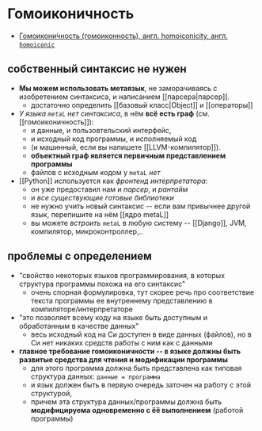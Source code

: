 # Гомоиконичность

* [Гомоикони́чность (гомоиконность), англ. homoiconicity, англ. `homoiconic`](https://ru.wikipedia.org/wiki/%D0%93%D0%BE%D0%BC%D0%BE%D0%B8%D0%BA%D0%BE%D0%BD%D0%B8%D1%87%D0%BD%D0%BE%D1%81%D1%82%D1%8C)

## собственный синтаксис не нужен

* **Мы можем использовать метаязык**, не заморачиваясь с изобретением синтаксиса, и написанием [[парсера|парсер]].
  * достаточно определить [[базовый класс|Object]] и [[операторы]]
* *У языка `metaL` нет синтаксиса*, в нём **всё есть граф** (см. [[гомоиконичность]]):
  * и данные, и пользовтельский интерфейс, 
  * и исходный код программы, и исполняемый код
  * (и машинный, если вы напишете [[LLVM-компилятор]]).
  * **объектный граф является первичным представлением программы**
  * файлов с исходным кодом у `metaL` *нет*
* [[Python]] используется как *фронтенд интерпретатора*:
  * он уже предоставил нам и *парсер*, и *рантайм*
  * и *все существующие готовые библиотеки*
  * не нужно учить новый синтаксис -- если вам привычнее другой язык, перепишите на нём [[ядро metaL]]
  * вы можете *встроить* `metaL` в любую систему -- [[Django]], JVM, компилятор, микроконтроллер,..

## проблемы с определением

* "свойство некоторых языков программирования, в которых структура программы похожа на его синтаксис"
  * очень спорная формулировка, тут скорее речь про соответствие текста программы ее внутреннему представлению в компиляторе/интерпретаторе
* "это позволяет всему коду на языке быть доступным и обработанным в качестве данных"
  * весь исходный код на Си доступен в виде данных (файлов), но в Си нет никаких средств работы с ним как с данными
* **главное требование гомоиконичности -- в языке должны быть развитые средства для чтения и модификации программы**
  * для этого программа должна быть представлена как типовая структура данных: `данные = программа`
  * и язык должен быть в первую очередь заточен на работу с этой структурой,
  * причем эта структура данных/программы должна быть **модифицируема одновременно с ёё выполнением** (работой программы)
